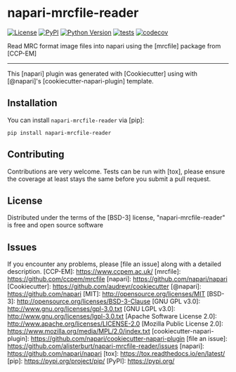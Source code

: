 # napari-mrcfile-reader

[![License](https://img.shields.io/pypi/l/napari-mrcfile-reader.svg?color=green)](https://github.com/napari/napari-mrcfile-reader/raw/master/LICENSE)
[![PyPI](https://img.shields.io/pypi/v/napari-mrcfile-reader.svg?color=green)](https://pypi.org/project/napari-mrcfile-reader)
[![Python Version](https://img.shields.io/pypi/pyversions/napari-mrcfile-reader.svg?color=green)](https://python.org)
[![tests](https://github.com/alisterburt/napari-mrcfile-reader/workflows/tests/badge.svg)](https://github.com/alisterburt/napari-mrcfile-reader/actions)
[![codecov](https://codecov.io/gh/alisterburt/napari-mrcfile-reader/branch/master/graph/badge.svg)](https://codecov.io/gh/alisterburt/napari-mrcfile-reader)

Read MRC format image files into napari using the [mrcfile] package from [CCP-EM]

----------------------------------

This [napari] plugin was generated with [Cookiecutter] using with [@napari]'s [cookiecutter-napari-plugin] template.


## Installation

You can install `napari-mrcfile-reader` via [pip]:

    pip install napari-mrcfile-reader

## Contributing

Contributions are very welcome. Tests can be run with [tox], please ensure
the coverage at least stays the same before you submit a pull request.

## License

Distributed under the terms of the [BSD-3] license,
"napari-mrcfile-reader" is free and open source software

## Issues

If you encounter any problems, please [file an issue] along with a detailed description.
[CCP-EM]: https://www.ccpem.ac.uk/
[mrcfile]: https://github.com/ccpem/mrcfile
[napari]: https://github.com/napari/napari
[Cookiecutter]: https://github.com/audreyr/cookiecutter
[@napari]: https://github.com/napari
[MIT]: http://opensource.org/licenses/MIT
[BSD-3]: http://opensource.org/licenses/BSD-3-Clause
[GNU GPL v3.0]: http://www.gnu.org/licenses/gpl-3.0.txt
[GNU LGPL v3.0]: http://www.gnu.org/licenses/lgpl-3.0.txt
[Apache Software License 2.0]: http://www.apache.org/licenses/LICENSE-2.0
[Mozilla Public License 2.0]: https://www.mozilla.org/media/MPL/2.0/index.txt
[cookiecutter-napari-plugin]: https://github.com/napari/cookiecutter-napari-plugin
[file an issue]: https://github.com/alisterburt/napari-mrcfile-reader/issues
[napari]: https://github.com/napari/napari
[tox]: https://tox.readthedocs.io/en/latest/
[pip]: https://pypi.org/project/pip/
[PyPI]: https://pypi.org/